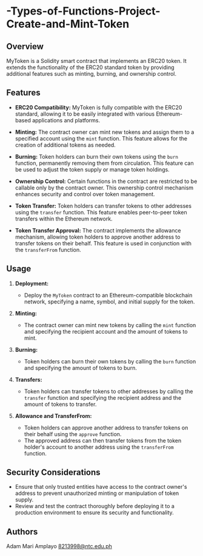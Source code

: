 # -Types-of-Functions-Project-Create-and-Mint-Token

## Overview

MyToken is a Solidity smart contract that implements an ERC20 token. It extends the functionality of the ERC20 standard token by providing additional features such as minting, burning, and ownership control.

## Features

- **ERC20 Compatibility:** MyToken is fully compatible with the ERC20 standard, allowing it to be easily integrated with various Ethereum-based applications and platforms.
  
- **Minting:** The contract owner can mint new tokens and assign them to a specified account using the `mint` function. This feature allows for the creation of additional tokens as needed.

- **Burning:** Token holders can burn their own tokens using the `burn` function, permanently removing them from circulation. This feature can be used to adjust the token supply or manage token holdings.

- **Ownership Control:** Certain functions in the contract are restricted to be callable only by the contract owner. This ownership control mechanism enhances security and control over token management.

- **Token Transfer:** Token holders can transfer tokens to other addresses using the `transfer` function. This feature enables peer-to-peer token transfers within the Ethereum network.

- **Token Transfer Approval:** The contract implements the allowance mechanism, allowing token holders to approve another address to transfer tokens on their behalf. This feature is used in conjunction with the `transferFrom` function.

## Usage

1. **Deployment:**
   - Deploy the `MyToken` contract to an Ethereum-compatible blockchain network, specifying a name, symbol, and initial supply for the token.

2. **Minting:**
   - The contract owner can mint new tokens by calling the `mint` function and specifying the recipient account and the amount of tokens to mint.

3. **Burning:**
   - Token holders can burn their own tokens by calling the `burn` function and specifying the amount of tokens to burn.

4. **Transfers:**
   - Token holders can transfer tokens to other addresses by calling the `transfer` function and specifying the recipient address and the amount of tokens to transfer.

5. **Allowance and TransferFrom:**
   - Token holders can approve another address to transfer tokens on their behalf using the `approve` function.
   - The approved address can then transfer tokens from the token holder's account to another address using the `transferFrom` function.

## Security Considerations

- Ensure that only trusted entities have access to the contract owner's address to prevent unauthorized minting or manipulation of token supply.
- Review and test the contract thoroughly before deploying it to a production environment to ensure its security and functionality.

## Authors
Adam Mari Amplayo
8213998@ntc.edu.ph
